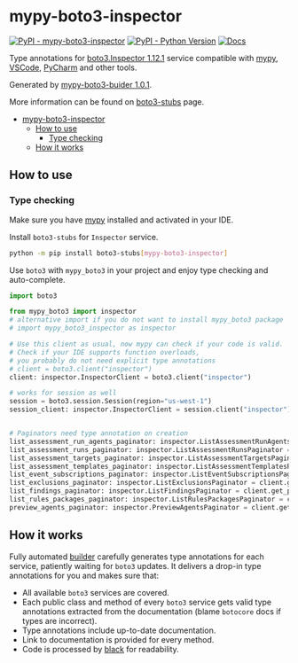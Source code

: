# mypy-boto3-inspector

[![PyPI - mypy-boto3-inspector](https://img.shields.io/pypi/v/mypy-boto3-inspector.svg?color=blue)](https://pypi.org/project/mypy-boto3-inspector)
[![PyPI - Python Version](https://img.shields.io/pypi/pyversions/mypy-boto3-inspector.svg?color=blue)](https://pypi.org/project/mypy-boto3-inspector)
[![Docs](https://img.shields.io/readthedocs/mypy-boto3-builder.svg?color=blue)](https://mypy-boto3-builder.readthedocs.io/)

Type annotations for
[boto3.Inspector 1.12.1](https://boto3.amazonaws.com/v1/documentation/api/1.12.1/reference/services/inspector.html#Inspector) service
compatible with [mypy](https://github.com/python/mypy), [VSCode](https://code.visualstudio.com/),
[PyCharm](https://www.jetbrains.com/pycharm/) and other tools.

Generated by [mypy-boto3-buider 1.0.1](https://github.com/vemel/mypy_boto3_builder).

More information can be found on [boto3-stubs](https://pypi.org/project/boto3-stubs/) page.

- [mypy-boto3-inspector](#mypy-boto3-inspector)
  - [How to use](#how-to-use)
    - [Type checking](#type-checking)
  - [How it works](#how-it-works)

## How to use

### Type checking

Make sure you have [mypy](https://github.com/python/mypy) installed and activated in your IDE.

Install `boto3-stubs` for `Inspector` service.

```bash
python -m pip install boto3-stubs[mypy-boto3-inspector]
```

Use `boto3` with `mypy_boto3` in your project and enjoy type checking and auto-complete.

```python
import boto3

from mypy_boto3 import inspector
# alternative import if you do not want to install mypy_boto3 package
# import mypy_boto3_inspector as inspector

# Use this client as usual, now mypy can check if your code is valid.
# Check if your IDE supports function overloads,
# you probably do not need explicit type annotations
# client = boto3.client("inspector")
client: inspector.InspectorClient = boto3.client("inspector")

# works for session as well
session = boto3.session.Session(region="us-west-1")
session_client: inspector.InspectorClient = session.client("inspector")


# Paginators need type annotation on creation
list_assessment_run_agents_paginator: inspector.ListAssessmentRunAgentsPaginator = client.get_paginator("list_assessment_run_agents")
list_assessment_runs_paginator: inspector.ListAssessmentRunsPaginator = client.get_paginator("list_assessment_runs")
list_assessment_targets_paginator: inspector.ListAssessmentTargetsPaginator = client.get_paginator("list_assessment_targets")
list_assessment_templates_paginator: inspector.ListAssessmentTemplatesPaginator = client.get_paginator("list_assessment_templates")
list_event_subscriptions_paginator: inspector.ListEventSubscriptionsPaginator = client.get_paginator("list_event_subscriptions")
list_exclusions_paginator: inspector.ListExclusionsPaginator = client.get_paginator("list_exclusions")
list_findings_paginator: inspector.ListFindingsPaginator = client.get_paginator("list_findings")
list_rules_packages_paginator: inspector.ListRulesPackagesPaginator = client.get_paginator("list_rules_packages")
preview_agents_paginator: inspector.PreviewAgentsPaginator = client.get_paginator("preview_agents")
```

## How it works

Fully automated [builder](https://github.com/vemel/mypy_boto3_builder) carefully generates
type annotations for each service, patiently waiting for `boto3` updates. It delivers
a drop-in type annotations for you and makes sure that:

- All available `boto3` services are covered.
- Each public class and method of every `boto3` service gets valid type annotations
  extracted from the documentation (blame `botocore` docs if types are incorrect).
- Type annotations include up-to-date documentation.
- Link to documentation is provided for every method.
- Code is processed by [black](https://github.com/psf/black) for readability.